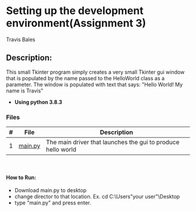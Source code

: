 # Setting up the development environment(Assignment 3)
Travis Bales

## Description:
This small Tkinter program simply creates a very small Tkinter gui window that is populated by the name passed to the HelloWorld class as a parameter. The window is populated with text that says: "Hello World! My name is Travis"
<br>
- **Using python 3.8.3**

### Files

|   #   | File            | Description                                        |
| :---: | --------------- | -------------------------------------------------- |
|1| [main.py](https://github.com/travisbales2304/4443-2D-PyGame-Bales/blob/master/Assignments/A03/main.py) |The main driver that launches the gui to produce hello world|

<br>

#### How to Run:
  - Download main.py to desktop
  - change director to that location. Ex. cd C:\Users\"your user"\Desktop
  - type "main.py" and press enter.

